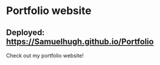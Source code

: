 # Portfolio website

## Deployed: https://Samuelhugh.github.io/Portfolio

Check out my portfolio website!
